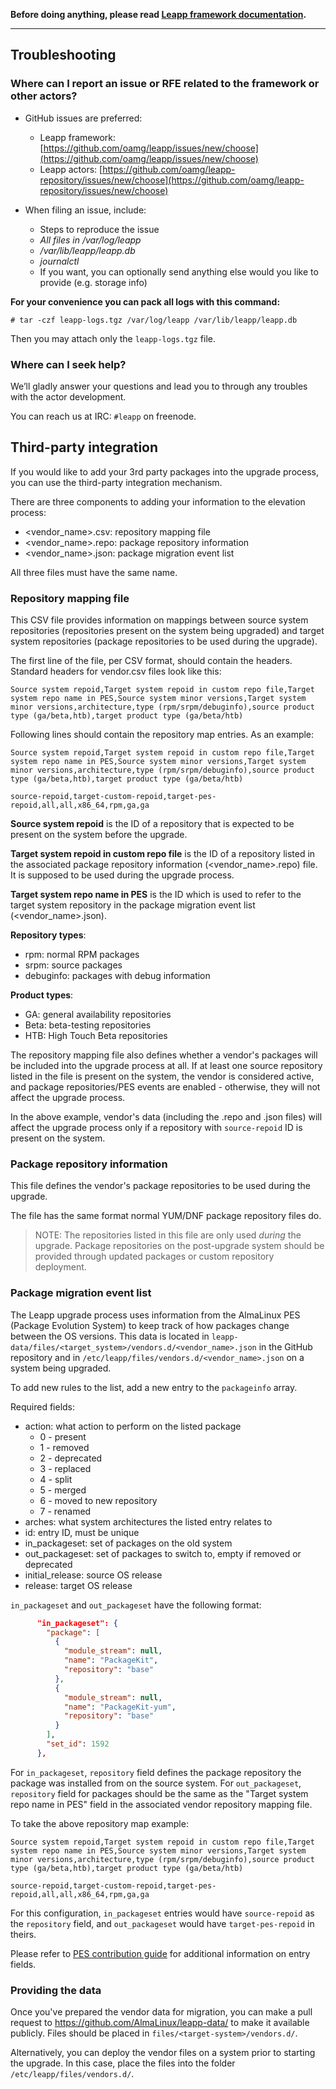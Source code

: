 **Before doing anything, please read
[Leapp framework documentation](https://leapp.readthedocs.io/).**

---

## Troubleshooting

### Where can I report an issue or RFE related to the framework or other actors?

- GitHub issues are preferred:
  - Leapp framework: [https://github.com/oamg/leapp/issues/new/choose](https://github.com/oamg/leapp/issues/new/choose)
  - Leapp actors: [https://github.com/oamg/leapp-repository/issues/new/choose](https://github.com/oamg/leapp-repository/issues/new/choose)

- When filing an issue, include:
  - Steps to reproduce the issue
  - *All files in /var/log/leapp*
  - */var/lib/leapp/leapp.db*
  - *journalctl*
  - If you want, you can optionally send anything else would you like to provide (e.g. storage info)

**For your convenience you can pack all logs with this command:**

`# tar -czf leapp-logs.tgz /var/log/leapp /var/lib/leapp/leapp.db`

Then you may attach only the `leapp-logs.tgz` file.

### Where can I seek help?
We’ll gladly answer your questions and lead you to through any troubles with the
actor development.

You can reach us at IRC: `#leapp` on freenode.


## Third-party integration

If you would like to add your 3rd party packages into the upgrade process, you can use the third-party integration mechanism.

There are three components to adding your information to the elevation process:
- <vendor_name>.csv: repository mapping file
- <vendor_name>.repo: package repository information
- <vendor_name>.json: package migration event list

All three files must have the same name.

### Repository mapping file

This CSV file provides information on mappings between source system repositories (repositories present on the system being upgraded) and target system repositories (package repositories to be used during the upgrade).

The first line of the file, per CSV format, should contain the headers. Standard headers for vendor.csv files look like this:

```CSV
Source system repoid,Target system repoid in custom repo file,Target system repo name in PES,Source system minor versions,Target system minor versions,architecture,type (rpm/srpm/debuginfo),source product type (ga/beta,htb),target product type (ga/beta/htb)
```

Following lines should contain the repository map entries. As an example:

```CSV
Source system repoid,Target system repoid in custom repo file,Target system repo name in PES,Source system minor versions,Target system minor versions,architecture,type (rpm/srpm/debuginfo),source product type (ga/beta,htb),target product type (ga/beta/htb)

source-repoid,target-custom-repoid,target-pes-repoid,all,all,x86_64,rpm,ga,ga
```

**Source system repoid** is the ID of a repository that is expected to be present on the system before the upgrade.

**Target system repoid in custom repo file** is the ID of a repository listed in the associated package repository information (<vendor_name>.repo) file. It is supposed to be used during the upgrade process.

**Target system repo name in PES** is the ID which is used to refer to the target system repository in the package migration event list (<vendor_name>.json).

**Repository types**:
- rpm: normal RPM packages
- srpm: source packages
- debuginfo: packages with debug information

**Product types**:
- GA: general availability repositories
- Beta: beta-testing repositories
- HTB: High Touch Beta repositories

The repository mapping file also defines whether a vendor's packages will be included into the upgrade process at all. If at least one source repository listed in the file is present on the system, the vendor is considered active, and package repositories/PES events are enabled - otherwise, they will not affect the upgrade process.

In the above example, vendor's data (including the .repo and .json files) will affect the upgrade process only if a repository with `source-repoid` ID is present on the system.


### Package repository information

This file defines the vendor's package repositories to be used during the upgrade.

The file has the same format normal YUM/DNF package repository files do.

> NOTE: The repositories listed in this file are only used *during* the upgrade. Package repositories on the post-upgrade system should be provided through updated packages or custom repository deployment.

### Package migration event list

The Leapp upgrade process uses information from the AlmaLinux PES (Package Evolution System) to keep track of how packages change between the OS versions. This data is located in `leapp-data/files/<target_system>/vendors.d/<vendor_name>.json` in the GitHub repository and in `/etc/leapp/files/vendors.d/<vendor_name>.json` on a system being upgraded.

To add new rules to the list, add a new entry to the `packageinfo` array.

Required fields:

- action: what action to perform on the listed package
  - 0 - present
  - 1 - removed
  - 2 - deprecated
  - 3 - replaced
  - 4 - split
  - 5 - merged
  - 6 - moved to new repository
  - 7 - renamed
- arches: what system architectures the listed entry relates to
- id: entry ID, must be unique
- in_packageset: set of packages on the old system
- out_packageset: set of packages to switch to, empty if removed or deprecated
- initial_release: source OS release
- release: target OS release

`in_packageset` and `out_packageset` have the following format:

```json
      "in_packageset": {
        "package": [
          {
            "module_stream": null,
            "name": "PackageKit",
            "repository": "base"
          },
          {
            "module_stream": null,
            "name": "PackageKit-yum",
            "repository": "base"
          }
        ],
        "set_id": 1592
      },
```

For `in_packageset`, `repository` field defines the package repository the package was installed from on the source system.
For `out_packageset`, `repository` field for packages should be the same as the "Target system repo name in PES" field in the associated vendor repository mapping file.

To take the above repository map example:

```CSV
Source system repoid,Target system repoid in custom repo file,Target system repo name in PES,Source system minor versions,Target system minor versions,architecture,type (rpm/srpm/debuginfo),source product type (ga/beta,htb),target product type (ga/beta/htb)

source-repoid,target-custom-repoid,target-pes-repoid,all,all,x86_64,rpm,ga,ga
```

For this configuration, `in_packageset` entries would have `source-repoid` as the `repository` field, and `out_packageset` would have `target-pes-repoid` in theirs.

Please refer to [PES contribution guide](https://wiki.almalinux.org/elevate/Contribution-guide.html) for additional information on entry fields.

### Providing the data

Once you've prepared the vendor data for migration, you can make a pull request to https://github.com/AlmaLinux/leapp-data/ to make it available publicly.
Files should be placed in `files/<target-system>/vendors.d/`.

Alternatively, you can deploy the vendor files on a system prior to starting the upgrade. In this case, place the files into the folder `/etc/leapp/files/vendors.d/`.
